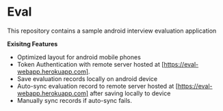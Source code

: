 # Eval 

This repository contains a sample android interview evaluation application

**Exisitng Features**

* Optimized layout for android mobile phones
* Token Authentication with remote server hosted at [https://eval-webapp.herokuapp.com].
* Save evaluation records locally on android device
* Auto-sync evaluation record to remote server hosted at [https://eval-webapp.herokuapp.com] after saving locally to device
* Manually sync records if auto-sync fails.

